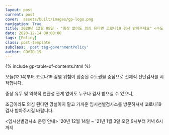 ```yaml
---
layout: post
current: post
cover:  assets/built/images/gp-logo.png
navigation: True
title: 2020년 12월 08일 - "증상 없어도 의심 된다면 코로나19 검사 받아주세요" <수도권 임시선별검사소>
date: 2020-12-14 00:00:00
tags: [Policy]
class: post-template
subclass: 'post tag-governmentPolicy'
author: COVID-19
---
```


{% include gp-table-of-contents.html %}

오늘(12.14)부터 코로나19
감염 위험이 집중된 수도권을 중심으로
선제적 진단검사를 시작합니다.

증상 유무 및 역학적 연관성 관계 없어도
누구나 검사 받으실 수 있으니,

조금이라도 의심 된다면 망설이지 말고
가까운 임시선별검사소를 방문하셔서
코로나19 검사 받아주시길 바랍니다.

<임시선별검사소 운영 안내>
'20년 12월 14일 ~ '21년 1월 3일
오전 9시부터 저녁 6시까지